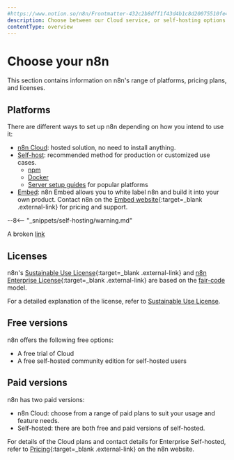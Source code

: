 ```yaml
---
#https://www.notion.so/n8n/Frontmatter-432c2b8dff1f43d4b1c8d20075510fe4
description: Choose between our Cloud service, or self-hosting options. Learn more about licenses and n8n payment plans.
contentType: overview
---
```


# Choose your n8n

This section contains information on n8n's range of platforms, pricing plans, and licenses.

## Platforms

There are different ways to set up n8n depending on how you intend to use it:

* [n8n Cloud](/manage-cloud/overview.md): hosted solution, no need to install anything.
* [Self-host](/hosting/index.md): recommended method for production or customized use cases.
	* [npm](/hosting/installation/npm.md)
	* [Docker](/hosting/installation/docker.md)
	* [Server setup guides](/hosting/installation/server-setups/index.md) for popular platforms
* [Embed](/embed/index.md): n8n Embed allows you to white label n8n and build it into your own product. Contact n8n on the [Embed website](https://n8n.io/embed/){:target=_blank .external-link} for pricing and support.

--8<-- "_snippets/self-hosting/warning.md"

A broken [link](https://grumgle.com/noway)

## Licenses

n8n's [Sustainable Use License](https://github.com/n8n-io/n8n/blob/master/LICENSE.md){:target=\_blank .external-link} and [n8n Enterprise License](https://github.com/n8n-io/n8n/blob/master/LICENSE_EE.md){:target=\_blank .external-link} are based on the [fair-code](https://faircode.io/) model.

For a detailed explanation of the license, refer to [Sustainable Use License](/sustainable-use-license.md).

## Free versions

n8n offers the following free options:

* A free trial of Cloud
* A free self-hosted community edition for self-hosted users

## Paid versions

n8n has two paid versions:

* n8n Cloud: choose from a range of paid plans to suit your usage and feature needs.
* Self-hosted: there are both free and paid versions of self-hosted.

For details of the Cloud plans and contact details for Enterprise Self-hosted, refer to [Pricing](https://n8n.io/pricing/){:target=_blank .external-link} on the n8n website.

